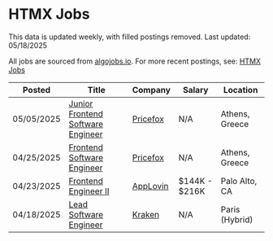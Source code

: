 # HTMX Jobs

This data is updated weekly, with filled postings removed. Last updated: 05/18/2025

All jobs are sourced from [algojobs.io](https://algojobs.io/). For more recent postings, see: [HTMX Jobs](https://algojobs.io/jobs/htmx)

| Posted | Title | Company | Salary | Location |
| --- | --- | --- | --- | --- |
| 05/05/2025 | [Junior Frontend Software Engineer](https://algojobs.io/jobs/3985090) | [Pricefox](https://algojobs.io/company/pricefox/) | N/A | Athens, Greece |
| 04/25/2025 | [Frontend Software Engineer](https://algojobs.io/jobs/3903009) | [Pricefox](https://algojobs.io/company/pricefox/) | N/A | Athens, Greece |
| 04/23/2025 | [Frontend Engineer II](https://algojobs.io/jobs/3878639) | [AppLovin](https://algojobs.io/company/applovin/) | $144K - $216K | Palo Alto, CA |
| 04/18/2025 | [Lead Software Engineer](https://algojobs.io/jobs/3838731) | [Kraken ](https://algojobs.io/company/kraken123/) | N/A | Paris (Hybrid) |